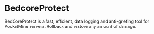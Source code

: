 # BedcoreProtect
BedCoreProtect is a fast, efficient, data logging and anti-griefing tool for PocketMine servers. Rollback and restore any amount of damage.
